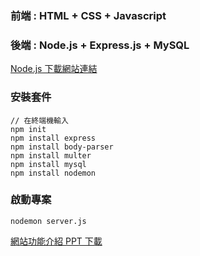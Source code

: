 ### 前端 : HTML + CSS + Javascript
### 後端 : Node.js + Express.js + MySQL

[Node.js 下載網站連結](https://nodejs.org/en/?source=post_page-----317beefdf182--------------------------------)

### 安裝套件
```
// 在終端機輸入
npm init
npm install express
npm install body-parser
npm install multer
npm install mysql
npm install nodemon
```

### 啟動專案
```
nodemon server.js
```

<a href="asset/intro.pptx" download>網站功能介紹 PPT 下載</a>